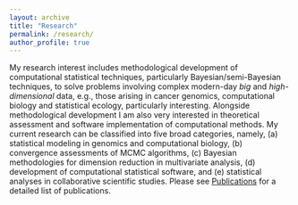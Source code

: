 ```yaml
---
layout: archive
title: "Research"
permalink: /research/
author_profile: true
---
```


My research interest includes methodological development of computational statistical techniques, particularly Bayesian/semi-Bayesian techniques, to solve problems involving complex modern-day *big* and *high-dimensional* data, e.g., those arising in  cancer genomics, computational biology and statistical ecology, particularly interesting. Alongside methodological development I am also very interested in theoretical assessment and software implementation of computational methods. My current research can be classified into five broad categories, namely, (a) statistical modeling in genomics and computational biology, (b) convergence assessments of MCMC algorithms, (c) Bayesian methodologies for dimension reduction in multivariate analysis, (d) development of computational statistical software,  and (e) statistical analyses in collaborative scientific studies. Please see [Publications](https://c7rishi.github.io/publications/) for a detailed list of publications.





